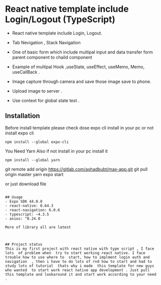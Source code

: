 # React native template include Login/Logout (TypeScript)

* React native template include Login, Logout.
* Tab Nevigation , Stack Navigation
* One of basic  form which include multipal input and  data  transfer form parent component to chaild component 
* Example of multipal Hook ,useState, useEffect, useMemo, Memo, useCallBack .
* Image capture through camera and save those image save to phone.
* Upload image to server  .

* Use context for global state test  .


## Installation 
Before install template please check dose expo cli install in your pc or not install expo cli 
```
npm install --global expo-cli

```
You Need Yarn Also if not install in your pc install it 
```
npm install --global yarn

```
git remote add origin https://gitlab.com/ashadbubt/max-app.git
git pull origin master
yarn
expo start

or just download file 
```

## Usage
- Expo SDK 44.0.0
- react-native: 0.64.3
- react-navigation: 6.0.6
- typescript: ~4.3.5
- axios: ^0.24.0

More of library all are latest 



## Project status
This is my first project with react native with type script , I face lots  of problem when  try to start working react native. I face trouble how to use where to  start, how to implment login auth and navigation  , then i have to do lots of rnd how to start and had to study lots of tutorial  thats why i made  this template for new guys who wanted  to start work react native app development . Just pull this template and lookaround it and start work according to your need .


